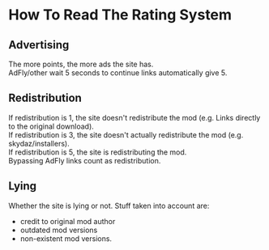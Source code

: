 How To Read The Rating System
=============================

## Advertising
The more points, the more ads the site has.  
AdFly/other wait 5 seconds to continue links automatically give 5.

## Redistribution
If redistribution is 1, the site doesn't redistribute the mod (e.g. Links directly to the original download).  
If redistribution is 3, the site doesn't actually redistribute the mod (e.g. skydaz/installers).  
If redistribution is 5, the site is redistributing the mod.  
Bypassing AdFly links count as redistribution.

## Lying
Whether the site is lying or not. Stuff taken into account are:
+ credit to original mod author
+ outdated mod versions
+ non-existent mod versions.
